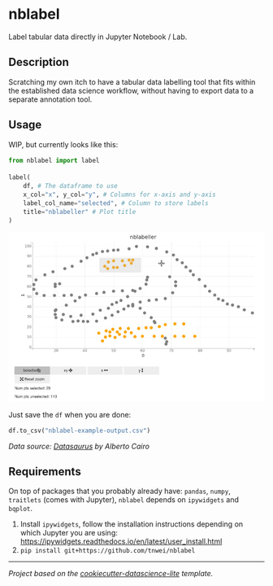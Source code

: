 # nblabel

<!-- Purpose of project -->
<!-- Brief project description -->
Label tabular data directly in Jupyter Notebook / Lab.

## Description

<!-- Elaborate on brief description -->
Scratching my own itch to have a tabular data labelling tool that fits within the established data science workflow, without having to export data to a separate annotation tool. 

## Usage

WIP, but currently looks like this:

```python
from nblabel import label

label(
    df, # The dataframe to use
    x_col="x", y_col="y", # Columns for x-axis and y-axis
    label_col_name="selected", # Column to store labels
    title="nblabeller" # Plot title
)
```

![](assets/datasaurus-example.jpeg)

Just save the `df` when you are done:

```python
df.to_csv("nblabel-example-output.csv")
```

_Data source: [Datasaurus](http://www.thefunctionalart.com/2016/08/download-datasaurus-never-trust-summary.html) by Alberto Cairo_ 

## Requirements

On top of packages that you probably already have: `pandas`, `numpy`, `traitlets` (comes with Jupyter), `nblabel` depends on `ipywidgets` and `bqplot`. 

1. Install `ipywidgets`, follow the installation instructions depending on which Jupyter you are using: https://ipywidgets.readthedocs.io/en/latest/user_install.html
2. `pip install git+https://github.com/tnwei/nblabel`

------------------

*Project based on the [cookiecutter-datascience-lite](https://github.com/tnwei/cookiecutter-datascience-lite/) template.*
